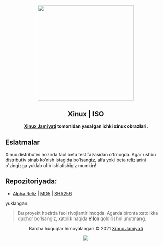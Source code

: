 <p align="center"><a href="https://xinux.uz" target="_blank"><img height="300" width="300" src="https://xinux.uz/xinux.svg"/></a></p>
<h2 align="center">Xinux | ISO</h2>
<p align="center"><b><a href="https://xinux.uz" target="_blank">Xinux Jamiyati</a> tomonidan yasalgan ichki xinux obrazlari.</b></p>

## Eslatmalar

Xinux distributivi hozirda faol beta test fazasidan o'tmoqda. Agar ushbu distributiv sinab ko'rish istagida bo'lsangiz, alfa yoki beta
relizlarini o'zingizga yuklab olib ishlatishigiz mumkin!

## Repozitoriyada:

- [Alpha Reliz](https://mirror.dc.uz/xinux/iso/alpha/xinux-cinnamon-en-2022.08.09-x86_64.iso) | [MD5](https://mirror.dc.uz/xinux/iso/alpha/xinux-cinnamon-en-2022.08.09-x86_64.iso.md5) | [SHA256](https://mirror.dc.uz/xinux/iso/alpha/xinux-cinnamon-en-2022.08.09-x86_64.iso.sha256)

yuklangan.

> Bu proyekt hozirda faol rivojlantirilmoqda. Agarda bironta xatolikka duchor
> bo'lsangiz, xatolik haqida [e'lon](https://github.com/uzinfocom-org/xinux/issues/new)
> qoldirishni unutmang.

<p align="center">Barcha huquqlar himoyalangan &copy; 2021 <a href="https://xinux.uz" target="_blank">Xinux Jamiyati</a></p>

<p align="center"><a href="https://github.com/uzinfocom-org/mirror/blob/master/license"><img src="https://img.shields.io/static/v1.svg?style=flat-square&label=Litsenziya&message=GPL-3.0&logoColor=eceff4&logo=github&colorA=000000&colorB=ffffff"/></a></p>
